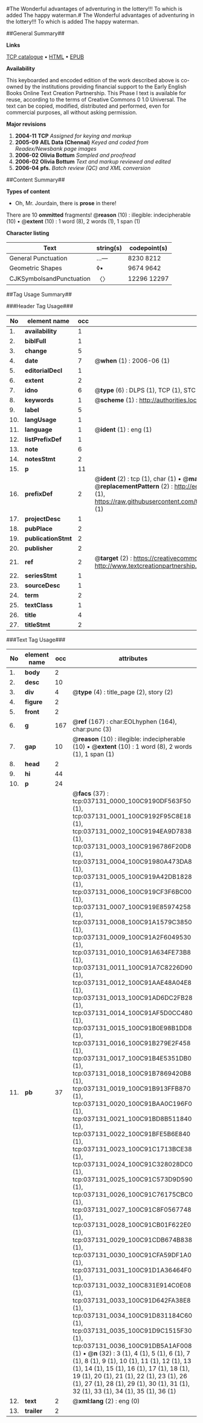 #The Wonderful advantages of adventuring in the lottery!!! To which is added The happy waterman.#
The Wonderful advantages of adventuring in the lottery!!! To which is added The happy waterman.

##General Summary##

**Links**

[TCP catalogue](http://www.ota.ox.ac.uk/tcp/)  • 
[HTML](http://tei.it.ox.ac.uk/tcp/Texts-HTML/free/N27/N27866.html)  • 
[EPUB](http://tei.it.ox.ac.uk/tcp/Texts-EPUB/free/N27/N27866.epub)

**Availability**

This keyboarded and encoded edition of the
	       work described above is co-owned by the institutions
	       providing financial support to the Early English Books
	       Online Text Creation Partnership. This Phase I text is
	       available for reuse, according to the terms of Creative
	       Commons 0 1.0 Universal. The text can be copied,
	       modified, distributed and performed, even for
	       commercial purposes, all without asking permission.

**Major revisions**

1. __2004-11__ __TCP__ *Assigned for keying and markup*
1. __2005-09__ __AEL Data (Chennai)__ *Keyed and coded from Readex/Newsbank page images*
1. __2006-02__ __Olivia Bottum__ *Sampled and proofread*
1. __2006-02__ __Olivia Bottum__ *Text and markup reviewed and edited*
1. __2006-04__ __pfs.__ *Batch review (QC) and XML conversion*

##Content Summary##

**Types of content**

  * Oh, Mr. Jourdain, there is **prose** in there!

There are 10 **ommitted** fragments! 
 @__reason__ (10) : illegible: indecipherable (10)  •  @__extent__ (10) : 1 word (8), 2 words (1), 1 span (1)

**Character listing**


|Text|string(s)|codepoint(s)|
|---|---|---|
|General Punctuation|…—|8230 8212|
|Geometric Shapes|◊▪|9674 9642|
|CJKSymbolsandPunctuation|〈〉|12296 12297|

##Tag Usage Summary##

###Header Tag Usage###

|No|element name|occ|attributes|
|---|---|---|---|
|1.|__availability__|1||
|2.|__biblFull__|1||
|3.|__change__|5||
|4.|__date__|7| @__when__ (1) : 2006-06 (1)|
|5.|__editorialDecl__|1||
|6.|__extent__|2||
|7.|__idno__|6| @__type__ (6) : DLPS (1), TCP (1), STC (1), NOTIS (1), IMAGE-SET (1), EVANS-CITATION (1)|
|8.|__keywords__|1| @__scheme__ (1) : http://authorities.loc.gov/ (1)|
|9.|__label__|5||
|10.|__langUsage__|1||
|11.|__language__|1| @__ident__ (1) : eng (1)|
|12.|__listPrefixDef__|1||
|13.|__note__|6||
|14.|__notesStmt__|2||
|15.|__p__|11||
|16.|__prefixDef__|2| @__ident__ (2) : tcp (1), char (1)  •  @__matchPattern__ (2) : ([0-9\-]+):([0-9IVX]+) (1), (.+) (1)  •  @__replacementPattern__ (2) : http://eebo.chadwyck.com/downloadtiff?vid=$1&page=$2 (1), https://raw.githubusercontent.com/textcreationpartnership/Texts/master/tcpchars.xml#$1 (1)|
|17.|__projectDesc__|1||
|18.|__pubPlace__|2||
|19.|__publicationStmt__|2||
|20.|__publisher__|2||
|21.|__ref__|2| @__target__ (2) : https://creativecommons.org/publicdomain/zero/1.0/ (1), http://www.textcreationpartnership.org/docs/. (1)|
|22.|__seriesStmt__|1||
|23.|__sourceDesc__|1||
|24.|__term__|2||
|25.|__textClass__|1||
|26.|__title__|4||
|27.|__titleStmt__|2||


###Text Tag Usage###

|No|element name|occ|attributes|
|---|---|---|---|
|1.|__body__|2||
|2.|__desc__|10||
|3.|__div__|4| @__type__ (4) : title_page (2), story (2)|
|4.|__figure__|2||
|5.|__front__|2||
|6.|__g__|167| @__ref__ (167) : char:EOLhyphen (164), char:punc (3)|
|7.|__gap__|10| @__reason__ (10) : illegible: indecipherable (10)  •  @__extent__ (10) : 1 word (8), 2 words (1), 1 span (1)|
|8.|__head__|2||
|9.|__hi__|44||
|10.|__p__|24||
|11.|__pb__|37| @__facs__ (37) : tcp:037131_0000_100C9190DF563F50 (1), tcp:037131_0001_100C9192F95C8E18 (1), tcp:037131_0002_100C9194EA9D7838 (1), tcp:037131_0003_100C9196786F20D8 (1), tcp:037131_0004_100C91980A473DA8 (1), tcp:037131_0005_100C919A42DB1828 (1), tcp:037131_0006_100C919CF3F6BC00 (1), tcp:037131_0007_100C919E85974258 (1), tcp:037131_0008_100C91A1579C3850 (1), tcp:037131_0009_100C91A2F6049530 (1), tcp:037131_0010_100C91A634FE73B8 (1), tcp:037131_0011_100C91A7C8226D90 (1), tcp:037131_0012_100C91AAE48A04E8 (1), tcp:037131_0013_100C91AD6DC2FB28 (1), tcp:037131_0014_100C91AF5D0CC480 (1), tcp:037131_0015_100C91B0E98B1DD8 (1), tcp:037131_0016_100C91B279E2F458 (1), tcp:037131_0017_100C91B4E5351DB0 (1), tcp:037131_0018_100C91B7869420B8 (1), tcp:037131_0019_100C91B913FFB870 (1), tcp:037131_0020_100C91BAA0C196F0 (1), tcp:037131_0021_100C91BD8B511840 (1), tcp:037131_0022_100C91BFE5B6E840 (1), tcp:037131_0023_100C91C1713BCE38 (1), tcp:037131_0024_100C91C328028DC0 (1), tcp:037131_0025_100C91C573D9D590 (1), tcp:037131_0026_100C91C76175CBC0 (1), tcp:037131_0027_100C91C8F0567748 (1), tcp:037131_0028_100C91CB01F622E0 (1), tcp:037131_0029_100C91CDB674B838 (1), tcp:037131_0030_100C91CFA59DF1A0 (1), tcp:037131_0031_100C91D1A36464F0 (1), tcp:037131_0032_100C831E914C0E08 (1), tcp:037131_0033_100C91D642FA38E8 (1), tcp:037131_0034_100C91D831184C60 (1), tcp:037131_0035_100C91D9C1515F30 (1), tcp:037131_0036_100C91DB5A1AF008 (1)  •  @__n__ (32) : 3 (1), 4 (1), 5 (1), 6 (1), 7 (1), 8 (1), 9 (1), 10 (1), 11 (1), 12 (1), 13 (1), 14 (1), 15 (1), 16 (1), 17 (1), 18 (1), 19 (1), 20 (1), 21 (1), 22 (1), 23 (1), 26 (1), 27 (1), 28 (1), 29 (1), 30 (1), 31 (1), 32 (1), 33 (1), 34 (1), 35 (1), 36 (1)|
|12.|__text__|2| @__xml:lang__ (2) : eng (0)|
|13.|__trailer__|2||
